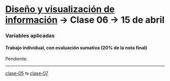 # [Diseño y visualización de información](https://github.com/profesorfaco/troncal/) → Clase 06 → 15 de abril

### Variables aplicadas

#### Trabajo individual, con evaluación sumativa (20% de la nota final)

Pendiente.

_ _ _ _ 

[clase-05](https://github.com/profesorfaco/troncal/blob/main/clase-05/README.md) ⇆ [clase-07](https://github.com/profesorfaco/troncal/blob/main/clase-07/README.md)
